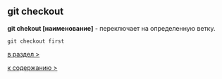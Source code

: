 ## git checkout
**git chekout [наименование]** - переключает на определенную ветку.

`git checkout first`

[в раздел >](branch_make.md)

[к содержанию >](readme.md)